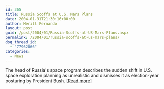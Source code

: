 ```yaml
---
id: 365
title: Russia Scoffs at U.S. Mars Plans
date: 2004-01-31T21:30:16+00:00
author: Merill Fernando
layout: post
guid: /post/2004/01/Russia-Scoffs-at-US-Mars-Plans.aspx
permalink: /2004/01/russia-scoffs-at-us-mars-plans/
dsq_thread_id:
  - "77962066"
categories:
  - News
---
```

<body xmlns="http://www.w3.org/1999/xhtml">
    <div class="Section1">
        <p class="MsoNormal">
            The head of Russia's space program describes the sudden shift in U.S. space exploration
            planning as unrealistic and dismisses it as election-year posturing by President Bush.
            [<a href="http://www.wired.com/news/technology/0,1282,62097,00.html">Read more</a>]
        </p>
    </div>
</body>